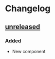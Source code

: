 # Changelog

## [unreleased]

### Added

- New component


<!-- Change latest version value at every release -->
[unreleased]: https://github.com/6G-SANDBOX/6G-Library/compare/v0.2.1...HEAD
[v0.2.1]: https://github.com/6G-SANDBOX/6G-Library/compare/v0.2.0...v0.2.1


<!-- FIELDS PER VERSION -->
<!--
### Added

- New features

### Changed

- Changes in existing functionality

### Deprecated

- Soon-to-be removed features

### Removed

- Removed features

### Fixed

- Bug fixes

### Security

- Vulnerability warnings
-->